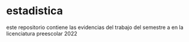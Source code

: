 # estadistica
este repositorio contiene las evidencias del trabajo del semestre a en la licenciatura preescolar 2022
